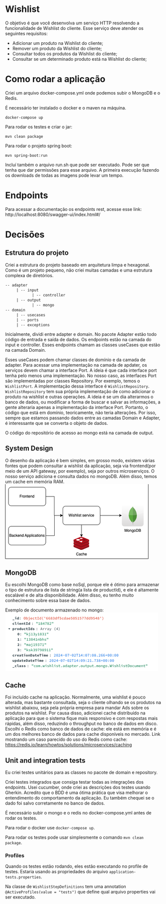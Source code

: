 # Wishlist

O objetivo é que você desenvolva um serviço HTTP resolvendo a
funcionalidade de Wishlist do cliente. Esse serviço deve atender
os seguintes requisitos:
- Adicionar um produto na Wishlist do cliente;
- Remover um produto da Wishlist do cliente;
- Consultar todos os produtos da Wishlist do cliente;
- Consultar se um determinado produto está na Wishlist do cliente;

# Como rodar a aplicação

Criei um arquivo docker-compose.yml onde podemos subir o MongoDB e o Redis.

É necessário ter instalado o docker e o maven na máquina.

```
docker-compose up
```

Para rodar os testes e criar o jar:

```
mvn clean package
```

Para rodar o projeto spring boot:
```
mvn spring-boot:run
```

Incluí também o arquivo run.sh que pode ser executado. Pode ser que tenha que dar permissões para esse arquivo.
A primeira execução fazendo os downloads de todas as imagens pode levar um tempo.

# Endpoints 

Para acessar a documentação os endpoints rest, acesse esse link:
http://localhost:8080/swagger-ui/index.html#/

# Decisões

## Estrutura do projeto

Criei a estrutura do projeto baseado em arquitetura limpa e hexagonal.
Como é um projeto pequeno, não criei muitas camadas e uma estrutura complexa de diretórios.

```
-- adapter
     | -- input 
            | -- controller
     | -- output
            | -- mongo      
-- domain
     | -- usecases
     | -- ports
     | -- exceptions
```

Inicialmente, dividi entre adapter e domain.
No pacote Adapter estão todo código de entrada e saída de dados.
Os endpoints estão na camada do input e controller. Esses endpoints chamam as classes useCases que estão na camada Domain.

Esses useCases podem chamar classes de domínio e da camada de adapter. Para acessar uma implementação na camada de apdater, os
serviços devem chamar a interface Port. A ideia é que cada interface port tenha pelo menos uma implementação.
No nosso caso, as interfaces Port são implementadas por classes Repository.
Por exemplo, temos o `WishlistPort`. A implementação dessa interface é `WishlistRepository`. `WishlistRepository` tem sua própria implementação 
de como adicionar o produto na wishlist e outras operações. A ideia é se um dia alterarmos o banco de dados, ou modificar a forma de buscar e salvar as informações,
a gente alteraria apenas a implementação da interface Port. Portanto, o código que está em domínio, teoricamente, não teria alterações.
Por isso, sempre que estamos passando dados entre as camadas Domain e Adapter, é interessante que se converta o objeto de dados.

O código do repositório de acesso ao mongo está na camada de output.

## System Design

O desenho da aplicação é bem simples, em grosso modo, existem várias fontes que podem consultar a wishlist da aplicação, 
seja via frontend(por meio de um API gateway, por exemplo), seja por outros microserviços. O nosso serviço adiciona e consulta dados 
no mongoDB. Além disso, temos um cache em memória RAM.
![Image](arch-design.png)

## MongoDB

Eu escolhi MongoDB como base noSql, porque ele é ótimo para armazenar o tipo de estrutura de lista de string(a lista de productId),
e ele é altamente escalável e de alta disponibilidade.
Além disso, eu tenho muito conhecimento sobre essa base de dados. 

Exemplo de documento armazenado no mongo:
![Image](document-example.png)

## Cache

Foi incluído cache na aplicação. Normalmente, uma wishlist é pouco alterada, mas bastante consultada, seja o cliente 
olhando se os produtos na wishlist abaixou, seja pela própria empresa para mandar Ads sobre os produtos na wishlist.
Por causa disso, adicionei cache distribuído na aplicação para que o sistema fique mais responsivo e com respostas mais rápidas, além
disso, reduzindo o throughput no banco de dados em disco. 
Escolhi o Redis como banco de dados de cache: ele está em memória e é um dos melhores banco de dados para cache disponíveis no mercado.
Link mostrando um caso parecido do uso do Redis como cache:
https://redis.io/learn/howtos/solutions/microservices/caching

## Unit and integration tests

Eu criei testes unitários para as classes no pacote de domain e repository.

Criei testes integrados que consiga testar todas as integrações dos endpoints. Usei cucumber, onde criei as descrições 
dos testes usando Gherkin. Acredito que o BDD é uma ótima prática que visa melhorar o entendimento do comportamento da aplicação.
Eu também chequei se o dado foi salvo corretamente no banco de dados.

É necessário subir o mongo e o redis no docker-compose.yml antes de rodar os testes.

Para rodar o docker use `docker-compose up`.

Para rodar os testes pode usar simplesmente o comando `mvn clean package`.

### Profiles

Quando os testes estão rodando, eles estão executando no profile de testes. Estaria usando as propriedades do arquivo 
`application-tests.properties`.

Na classe de `WishlistStepDefinitions` tem uma annotation `@ActiveProfiles(value = "tests")` que define qual arquivo properties vai ser executado.

